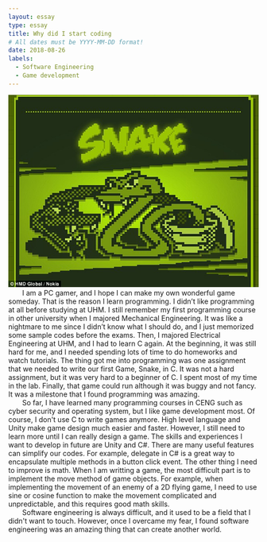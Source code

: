 ```yaml
---
layout: essay
type: essay
title: Why did I start coding
# All dates must be YYYY-MM-DD format!
date: 2018-08-26
labels:
  - Software Engineering
  - Game development
---
```

<img class="center floated image" src="../images/snake.jpg">

<div style="text-indent:2em">
  	I am a PC gamer, and I hope I can make my own wonderful game someday. That is the reason I learn programming. I didn’t like programming at all before studying at UHM. I still remember my first programming course in other university when I majored Mechanical Engineering. It was like a nightmare to me since I didn’t know what I should do, and I just memorized some sample codes before the exams.  Then, I majored Electrical Engineering at UHM, and I had to learn C again. At the beginning, it was still hard for me, and I needed spending lots of time to do homeworks and watch tutorials. The thing got me into programming was one assignment that we needed to write our first Game, Snake, in C. It was not a hard assignment, but it was very hard to a beginner of C. I spent most of my time in the lab. Finally, that game could run although it was buggy and not fancy. It was a milestone that I found programming was amazing. 
</div>
<div style="text-indent:2em">
  	So far, I have learned many programming courses in CENG such as cyber security and operating system, but I like game development most. Of course, I don't use C to write games anymore. High level language and Unity make game design much easier and faster. However, I still need to learn more until I can really design a game. The skills and experiences I want to develop in future are Unity and C#. There are many useful features can simplify our codes. For example, delegate in C# is a great way to encapsulate multiple methods in a button click event. The other thing I need to improve is math. When I am writting a game, the most difficult part is to implement the move method of game objects. For example, when implementing the movement of an enemy of a 2D flying game, I need to use sine or cosine function to make the movement complicated and unpredictable, and this requires good math skills.   	
</div>
<div style="text-indent:2em">		
	Software engineering is always difficult, and it used to be a field that I didn't want to touch. However, once I overcame my fear, I found software engineering was an amazing thing that can create another world.
</div>

